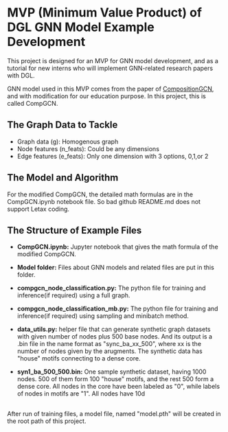 # MVP (Minimum Value Product) of DGL GNN Model Example Development

This project is designed for an MVP for GNN model development, and as a tutorial for new interns who will implement
GNN-related research papers with DGL.

GNN model used in this MVP comes from the paper of [CompositionGCN](https://arxiv.org/abs/1911.03082), and with modification
for our education purpose. In this project, this is called CompGCN.

The Graph Data to Tackle
--------------------------
- Graph data (g): Homogenous graph
- Node features (n_feats): Could be any dimensions
- Edge features (e_feats): Only one dimension with 3 options, 0,1,or 2

The Model and Algorithm
-------------------------

For the modified CompGCN, the detailed math formulas are in the CompGCN.ipynb notebook file. So bad github README.md 
does not support Letax coding.

The Structure of Example Files
--------------------------------
- **CompGCN.ipynb:** Jupyter notebook that gives the math formula of the modified CompGCN.

- **Model folder:** Files about GNN models and related files are put in this folder.

- **compgcn_node_classification.py:** The python file for training and inference(if required) using a full graph.

- **compgcn_node_classification_mb.py:** The python file for training and inference(if required) using sampling 
  and minibatch method.
  
- **data_utils.py:** helper file that can generate synthetic graph datasets with given number of nodes plus 500 base
  nodes. And its output is a .bin file in the name format as "sync_ba_xx_500", where xx is the number of nodes given by
  the arugments. The synthetic data has "house" motifs connecting to a dense core.
  
- **syn1_ba_500_500.bin:** One sample synthetic dataset, having 1000 nodes. 500 of them form 100 "house" motifs, and the
  rest 500 form a dense core. All nodes in the core have been labeled as "0", while labels of nodes in motifs are "1".
  All nodes have 10d 

## 
After run of training files, a model file, named "model.pth" will be created in the root path of this project.


